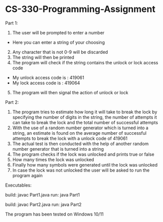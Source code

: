 # CS-330-Programming-Assignment

Part 1:
1. The user will be prompted to enter a number 
-  Here you can enter a string of your choosing 
2. Any character that is not 0-9 will be discarded 
3. The string will then be printed 
4. The program will check if the string contains the unlock or lock access code 
- My unlock access code is : 419061
- My lock access code is : 419064
5. The program will then signal the action of unlock or lock 

Part 2:
1. The program tries to estimate how long it will take to break the lock by specifying the number of digits in the string, the number of attempts it can take to break the lock and the total number of successful attempts 
2. With the use of a random number generator which is turned into a string, an estimate is found on the average number of successful attempts to break the lock with a unlock code of 419061
3. The actual test is then conducted with the help of another random number generator that is turned into a string 
4. The program checks if the lock was unlocked and prints true or false 
5. How many times the lock was unlocked 
6. Finally how many symbols were generated until the lock was unlocked
7. In case the lock was not unlocked the user will be asked to run the program again

Executables:

build:
javac Part1.java
run:
java Part1

build: 
javac Part2.java
run: 
java Part2

The program has been tested on Windows 10/11
